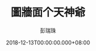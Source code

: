 ---
issue: 305
title: 圖牆面个天神爺
author: 彭瑞珠
language: 四縣
date: 2018-12-13T00:00:00.000+08:00
topic: 抒懷
difficulty: 2
wikidata: Q98096189
wikidata_link: https://www.wikidata.org/wiki/Q98096189
author_wikidata_link: https://www.wikidata.org/wiki/Q98096341
author_wikidata: Q98096341
---